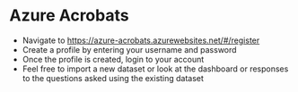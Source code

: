 # Azure Acrobats

* Navigate to https://azure-acrobats.azurewebsites.net/#/register
* Create a profile by entering your username and password
* Once the profile is created, login to your account
* Feel free to import a new dataset or look at the dashboard or responses to the questions asked using the existing dataset
